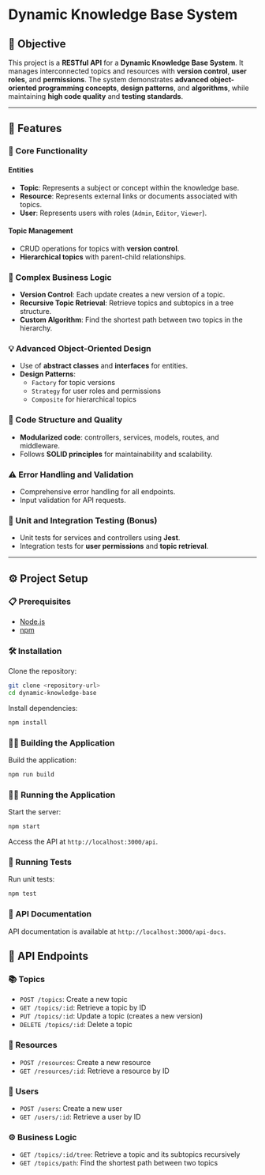 # Dynamic Knowledge Base System

## 📌 Objective

This project is a **RESTful API** for a **Dynamic Knowledge Base System**. It manages interconnected topics and resources with **version control**, **user roles**, and **permissions**. The system demonstrates **advanced object-oriented programming concepts**, **design patterns**, and **algorithms**, while maintaining **high code quality** and **testing standards**.

---

## 🚀 Features

### 🔧 Core Functionality

#### Entities
- **Topic**: Represents a subject or concept within the knowledge base.
- **Resource**: Represents external links or documents associated with topics.
- **User**: Represents users with roles (`Admin`, `Editor`, `Viewer`).

#### Topic Management
- CRUD operations for topics with **version control**.
- **Hierarchical topics** with parent-child relationships.

### 🧠 Complex Business Logic
- **Version Control**: Each update creates a new version of a topic.
- **Recursive Topic Retrieval**: Retrieve topics and subtopics in a tree structure.
- **Custom Algorithm**: Find the shortest path between two topics in the hierarchy.

### 💡 Advanced Object-Oriented Design
- Use of **abstract classes** and **interfaces** for entities.
- **Design Patterns**:
    - `Factory` for topic versions
    - `Strategy` for user roles and permissions
    - `Composite` for hierarchical topics

### 📁 Code Structure and Quality
- **Modularized code**: controllers, services, models, routes, and middleware.
- Follows **SOLID principles** for maintainability and scalability.

### ⚠️ Error Handling and Validation
- Comprehensive error handling for all endpoints.
- Input validation for API requests.

### 🧪 Unit and Integration Testing (Bonus)
- Unit tests for services and controllers using **Jest**.
- Integration tests for **user permissions** and **topic retrieval**.

---

## ⚙️ Project Setup

### 📋 Prerequisites
- [Node.js](https://nodejs.org/)
- [npm](https://www.npmjs.com/)

### 🛠 Installation

Clone the repository:
```bash
git clone <repository-url>
cd dynamic-knowledge-base
```

Install dependencies:
```bash
npm install
```

### 🏃‍♂️ Building the Application
Build the application:
```bash
npm run build
```

### 🏃‍♂️ Running the Application
Start the server:
```bash
npm start
```

Access the API at `http://localhost:3000/api`.
### 🧪 Running Tests
Run unit tests:
```bash
npm test
```

### 📝 API Documentation
API documentation is available at `http://localhost:3000/api-docs`.

## 📌 API Endpoints

### 📚 Topics
- `POST /topics`: Create a new topic
- `GET /topics/:id`: Retrieve a topic by ID
- `PUT /topics/:id`: Update a topic (creates a new version)
- `DELETE /topics/:id`: Delete a topic

### 📎 Resources
- `POST /resources`: Create a new resource
- `GET /resources/:id`: Retrieve a resource by ID

### 👤 Users
- `POST /users`: Create a new user
- `GET /users/:id`: Retrieve a user by ID

### ⚙️ Business Logic
- `GET /topics/:id/tree`: Retrieve a topic and its subtopics recursively
- `GET /topics/path`: Find the shortest path between two topics  
